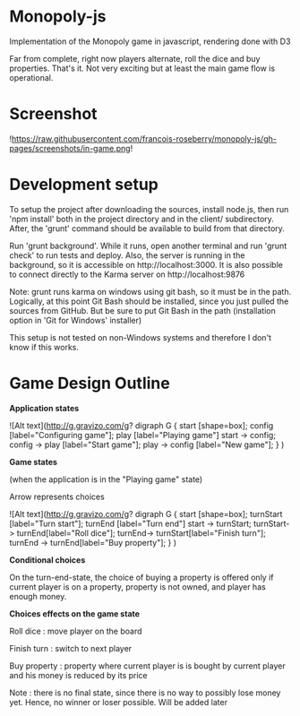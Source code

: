 # Monopoly-js
Implementation of the Monopoly game in javascript, rendering done with D3

Far from complete, right now players alternate, roll the dice and buy properties. That's it. Not very exciting but at least the main game flow is operational.

# Screenshot

!https://raw.githubusercontent.com/francois-roseberry/monopoly-js/gh-pages/screenshots/in-game.png!

# Development setup

To setup the project after downloading the sources, install node.js, then run 'npm install' both in the project directory and in the client/ subdirectory. After, the 'grunt' command should be available to build from that directory.

Run 'grunt background'. While it runs, open another terminal and run 'grunt check' to run tests and deploy. Also, the server is running in the background, so it is accessible on http://localhost:3000. It is also possible to connect directly to the Karma server on http://localhost:9876

Note: grunt runs karma on windows using git bash, so it must be in the path. Logically, at this point Git Bash should be installed, since you just pulled the sources from GitHub. But be sure to put Git Bash in the path (installation option in 'Git for Windows' installer)

This setup is not tested on non-Windows systems and therefore I don't know if this works.

# Game Design Outline

**Application states**

![Alt text](http://g.gravizo.com/g?
digraph G {
start [shape=box];
config [label="Configuring game"];
play [label="Playing game"]
start -> config;
config -> play [label="Start game"];
play -> config [label="New game"];
}
)

**Game states**

(when the application is in the "Playing game" state)

Arrow represents choices

![Alt text](http://g.gravizo.com/g?
digraph G {
start [shape=box];
turnStart [label="Turn start"];
turnEnd [label="Turn end"]
start -> turnStart;
turnStart-> turnEnd[label="Roll dice"];
turnEnd-> turnStart[label="Finish turn"];
turnEnd -> turnEnd[label="Buy property"];
}
)

**Conditional choices**

On the turn-end-state, the choice of buying a property is offered only if current player is on a property, property is not owned, and player has enough money.

**Choices effects on the game state**

Roll dice : move player on the board

Finish turn : switch to next player

Buy property : property where current player is is bought by current player and his money is reduced by its price

Note : there is no final state, since there is no way to possibly lose money yet. Hence, no winner or loser possible. Will be added later
